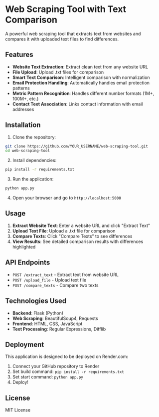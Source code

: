 # Web Scraping Tool with Text Comparison

A powerful web scraping tool that extracts text from websites and compares it with uploaded text files to find differences.

## Features

- **Website Text Extraction**: Extract clean text from any website URL
- **File Upload**: Upload .txt files for comparison
- **Smart Text Comparison**: Intelligent comparison with normalization
- **Email Protection Handling**: Automatically handles email protection patterns
- **Metric Pattern Recognition**: Handles different number formats (1M+, 100M+, etc.)
- **Contact Text Association**: Links contact information with email addresses

## Installation

1. Clone the repository:
```bash
git clone https://github.com/YOUR_USERNAME/web-scraping-tool.git
cd web-scraping-tool
```

2. Install dependencies:
```bash
pip install -r requirements.txt
```

3. Run the application:
```bash
python app.py
```

4. Open your browser and go to `http://localhost:5000`

## Usage

1. **Extract Website Text**: Enter a website URL and click "Extract Text"
2. **Upload Text File**: Upload a .txt file for comparison
3. **Compare Texts**: Click "Compare Texts" to see differences
4. **View Results**: See detailed comparison results with differences highlighted

## API Endpoints

- `POST /extract_text` - Extract text from website URL
- `POST /upload_file` - Upload text file
- `POST /compare_texts` - Compare two texts

## Technologies Used

- **Backend**: Flask (Python)
- **Web Scraping**: BeautifulSoup4, Requests
- **Frontend**: HTML, CSS, JavaScript
- **Text Processing**: Regular Expressions, Difflib

## Deployment

This application is designed to be deployed on Render.com:

1. Connect your GitHub repository to Render
2. Set build command: `pip install -r requirements.txt`
3. Set start command: `python app.py`
4. Deploy!

## License

MIT License